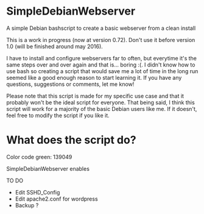 # SimpleDebianWebserver
A simple Debian bashscript to create a basic webserver from a clean install

This is a work in progress (now at version 0.72). Don't use it before version 1.0 (will be finished around may 2016).


I have to install and configure webservers far to often, but everytime it's the same steps over and over again and that is... boring :(. I didn't know how to use bash so creating a script that would save me a lot of time in the long run seemed like a good enough reason to start learning it. If you have any questions, suggestions or comments, let me know!

Please note that this script is made for my specific use case and that it probably won't  be the ideal script for everyone. That being said, I think this script will work for a majority of the basic Debian users like me. If it doesn't, feel free to modify the script if you like it.

# What does the script do?


Color code green: 139049



SimpleDebianWebserver enables 


TO DO

- Edit SSHD_Config
- Edit apache2.conf for wordpress
- Backup ?
